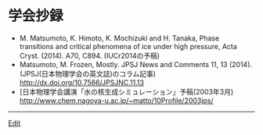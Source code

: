 # 学会抄録


* M. Matsumoto, K. Himoto, K. Mochizuki and H. Tanaka, Phase transitions and critical phenomena of ice under high pressure, Acta Cryst. (2014). A70, C894. (IUCr2014の予稿)
* Matsumoto, M. Frozen, Mostly. JPSJ News and Comments 11, 13 (2014). (JPSJ(日本物理学会の英文誌)のコラム記事) http://dx.doi.org/10.7566/JPSJNC.11.13
* [日本物理学会講演「水の核生成シミュレーション」予稿(2003年3月) http://www.chem.nagoya-u.ac.jp/~matto/10Profile/2003jps/





----
[Edit](https://github.com/vitroid/vitroid.github.io/blob/master/MD/学会抄録.md)
